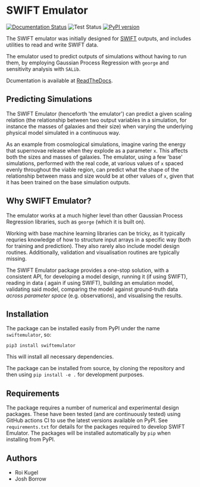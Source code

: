 SWIFT Emulator
==============

[![Documentation Status](https://readthedocs.org/projects/swiftemulator/badge/?version=latest)](https://swiftemulator.readthedocs.io/en/latest/?badge=latest)
![Test Status](https://github.com/swiftsim/emulator/actions/workflows/pytest.yml/badge.svg)
[![PyPI version](https://badge.fury.io/py/swiftemulator.svg)](https://badge.fury.io/py/swiftemulator)

The SWIFT emulator was initially designed for [SWIFT](http://swift.dur.ac.uk)
outputs, and includes utilities to read and write SWIFT data.

The emulator used to predict 
outputs of simulations without having to run them, by employing Gaussian Process
Regression with `george` and sensitivity analysis with `SALib`.

Dcumentation is available at [ReadTheDocs](https://swiftemulator.readthedocs.io/).

Predicting Simulations
----------------------

The SWIFT Emulator (henceforth 'the emulator') can predict a given scaling relation
(the relationship between two output variables in a simulation, for instance the
masses of galaxies and their size) when varying the underlying physical model
simulated in a continuous way.

As an example from cosmological simulations, imagine varing the energy that supernovae
release when they explode as a parameter `x`. This affects both the sizes and masses of galaxies.
The emulator, using a few 'base' simulations, performed with the real code,
at various values of `x` spaced evenly throughout the viable region, can predict
what the shape of the relationship between mass and size would be at other values
of `x`, given that it has been trained on the base simulation outputs.

Why SWIFT Emulator?
-------------------

The emulator works at a much higher level than other Gaussian Process Regression
libraries, such as `george` (which it is built on).

Working with base machine learning libraries can be tricky, as it typically
requries knowledge of how to structure input arrays in a specific way (both for
training and prediction). They also rarely also include model design routines.
Additionally, validation and visualisation routines
are typically missing.

The SWIFT Emulator package provides a one-stop solution, with a consistent API,
for developing a model design, running it (if using SWIFT), reading in data (
again if using SWIFT), building an emulation model, validating said model,
comparing the model against ground-truth data _across parameter space_ 
(e.g. observations), and visualising the results.

Installation
------------

The package can be installed easily from PyPI under the name `swiftemulator`,
so:

```
pip3 install swiftemulator
```

This will install all necessary dependencies.

The package can be installed from source, by cloning the repository and
then using `pip install -e .` for development purposes.


Requirements
------------

The package requires a number of numerical and experimental design packages.
These have been tested (and are continuously tested) using GitHub actions CI
to use the latest versions available on PyPI. See `requirements.txt` for
details for the packages required to develop SWIFT Emulator. The packages
will be installed automatically by `pip` when installing from PyPI.


Authors
-------

+ Roi Kugel
+ Josh Borrow
